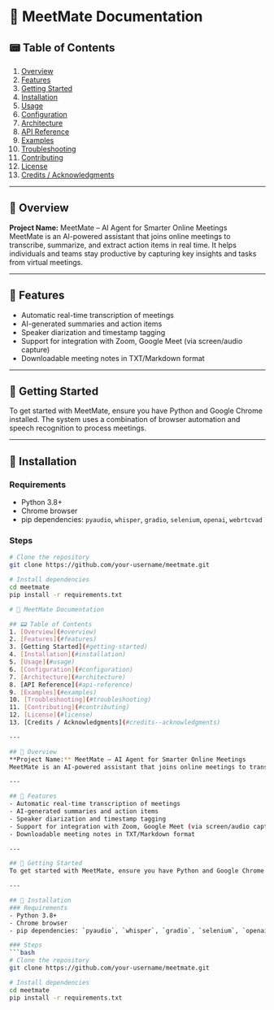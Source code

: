 # 📘 MeetMate Documentation

## 📟 Table of Contents
1. [Overview](#overview)
2. [Features](#features)
3. [Getting Started](#getting-started)
4. [Installation](#installation)
5. [Usage](#usage)
6. [Configuration](#configuration)
7. [Architecture](#architecture)
8. [API Reference](#api-reference)
9. [Examples](#examples)
10. [Troubleshooting](#troubleshooting)
11. [Contributing](#contributing)
12. [License](#license)
13. [Credits / Acknowledgments](#credits--acknowledgments)

---

## 📌 Overview
**Project Name:** MeetMate – AI Agent for Smarter Online Meetings  
MeetMate is an AI-powered assistant that joins online meetings to transcribe, summarize, and extract action items in real time. It helps individuals and teams stay productive by capturing key insights and tasks from virtual meetings.

---

## 🌟 Features
- Automatic real-time transcription of meetings
- AI-generated summaries and action items
- Speaker diarization and timestamp tagging
- Support for integration with Zoom, Google Meet (via screen/audio capture)
- Downloadable meeting notes in TXT/Markdown format

---

## 🚀 Getting Started
To get started with MeetMate, ensure you have Python and Google Chrome installed. The system uses a combination of browser automation and speech recognition to process meetings.

---

## 💠 Installation
### Requirements
- Python 3.8+
- Chrome browser
- pip dependencies: `pyaudio`, `whisper`, `gradio`, `selenium`, `openai`, `webrtcvad`

### Steps
```bash
# Clone the repository
git clone https://github.com/your-username/meetmate.git

# Install dependencies
cd meetmate
pip install -r requirements.txt

# 📘 MeetMate Documentation

## 📟 Table of Contents
1. [Overview](#overview)
2. [Features](#features)
3. [Getting Started](#getting-started)
4. [Installation](#installation)
5. [Usage](#usage)
6. [Configuration](#configuration)
7. [Architecture](#architecture)
8. [API Reference](#api-reference)
9. [Examples](#examples)
10. [Troubleshooting](#troubleshooting)
11. [Contributing](#contributing)
12. [License](#license)
13. [Credits / Acknowledgments](#credits--acknowledgments)

---

## 📌 Overview
**Project Name:** MeetMate – AI Agent for Smarter Online Meetings  
MeetMate is an AI-powered assistant that joins online meetings to transcribe, summarize, and extract action items in real time. It helps individuals and teams stay productive by capturing key insights and tasks from virtual meetings.

---

## 🌟 Features
- Automatic real-time transcription of meetings
- AI-generated summaries and action items
- Speaker diarization and timestamp tagging
- Support for integration with Zoom, Google Meet (via screen/audio capture)
- Downloadable meeting notes in TXT/Markdown format

---

## 🚀 Getting Started
To get started with MeetMate, ensure you have Python and Google Chrome installed. The system uses a combination of browser automation and speech recognition to process meetings.

---

## 💠 Installation
### Requirements
- Python 3.8+
- Chrome browser
- pip dependencies: `pyaudio`, `whisper`, `gradio`, `selenium`, `openai`, `webrtcvad`

### Steps
```bash
# Clone the repository
git clone https://github.com/your-username/meetmate.git

# Install dependencies
cd meetmate
pip install -r requirements.txt

